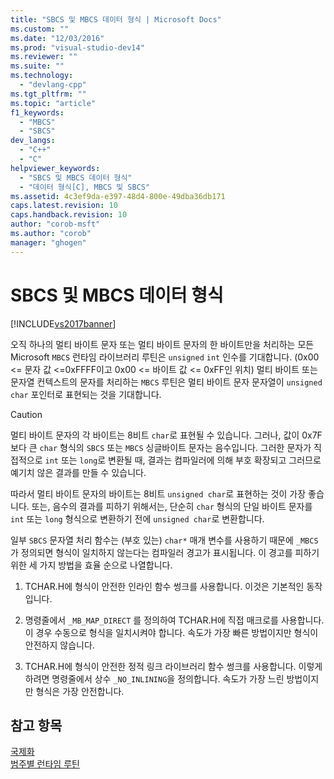 ```yaml
---
title: "SBCS 및 MBCS 데이터 형식 | Microsoft Docs"
ms.custom: ""
ms.date: "12/03/2016"
ms.prod: "visual-studio-dev14"
ms.reviewer: ""
ms.suite: ""
ms.technology: 
  - "devlang-cpp"
ms.tgt_pltfrm: ""
ms.topic: "article"
f1_keywords: 
  - "MBCS"
  - "SBCS"
dev_langs: 
  - "C++"
  - "C"
helpviewer_keywords: 
  - "SBCS 및 MBCS 데이터 형식"
  - "데이터 형식[C], MBCS 및 SBCS"
ms.assetid: 4c3ef9da-e397-48d4-800e-49dba36db171
caps.latest.revision: 10
caps.handback.revision: 10
author: "corob-msft"
ms.author: "corob"
manager: "ghogen"
---
```

# SBCS 및 MBCS 데이터 형식
[!INCLUDE[vs2017banner](../assembler/inline/includes/vs2017banner.md)]

오직 하나의 멀티 바이트 문자 또는 멀티 바이트 문자의 한 바이트만을 처리하는 모든 Microsoft `MBCS` 런타임 라이브러리 루틴은 `unsigned` `int` 인수를 기대합니다. \(0x00 \<\= 문자 값 \<\=0xFFFF이고 0x00 \<\= 바이트 값 \<\= 0xFF인 위치\)  멀티 바이트 또는 문자열 컨텍스트의 문자를 처리하는 `MBCS` 루틴은 멀티 바이트 문자 문자열이 `unsigned` `char` 포인터로 표현되는 것을 기대합니다.  
  
> [!CAUTION]
>  멀티 바이트 문자의 각 바이트는 8비트 `char`로 표현될 수 있습니다.  그러나, 값이 0x7F보다 큰 `char` 형식의 `SBCS` 또는 `MBCS` 싱글바이트 문자는 음수입니다.  그러한 문자가 직접적으로 `int` 또는 `long`로 변환될 때, 결과는 컴파일러에 의해 부호 확장되고 그러므로 예기치 않은 결과를 만들 수 있습니다.  
  
 따라서 멀티 바이트 문자의 바이트는 8비트 `unsigned char`로 표현하는 것이 가장 좋습니다.  또는, 음수의 결과를 피하기 위해서는, 단순히 `char` 형식의 단일 바이트 문자를 `int` 또는 `long` 형식으로 변환하기 전에 `unsigned char`로 변환합니다.  
  
 일부 `SBCS` 문자열 처리 함수는 \(부호 있는\) `char*` 매개 변수를 사용하기 때문에 `_MBCS`가 정의되면 형식이 일치하지 않는다는 컴파일러 경고가 표시됩니다.  이 경고를 피하기 위한 세 가지 방법을 효율 순으로 나열합니다.  
  
1.  TCHAR.H에 형식이 안전한 인라인 함수 썽크를 사용합니다.  이것은 기본적인 동작입니다.  
  
2.  명령줄에서 `_MB_MAP_DIRECT` 를 정의하여 TCHAR.H에 직접 매크로를 사용합니다.  이 경우 수동으로 형식을 일치시켜야 합니다.  속도가 가장 빠른 방법이지만 형식이 안전하지 않습니다.  
  
3.  TCHAR.H에 형식이 안전한 정적 링크 라이브러리 함수 썽크를 사용합니다.  이렇게 하려면 명령줄에서 상수 `_NO_INLINING`을 정의합니다.  속도가 가장 느린 방법이지만 형식은 가장 안전합니다.  
  
## 참고 항목  
 [국제화](../c-runtime-library/internationalization.md)   
 [범주별 런타임 루틴](../c-runtime-library/run-time-routines-by-category.md)